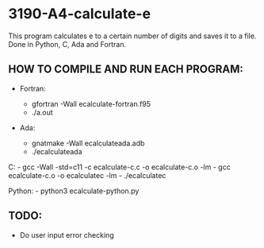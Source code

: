 # 3190-A4-calculate-e

This program calculates e to a certain number of digits and saves it to a file. Done in Python, C, Ada and Fortran.

## HOW TO COMPILE AND RUN EACH PROGRAM:
- Fortran:    
	- gfortran -Wall ecalculate-fortran.f95 
	- ./a.out

- Ada:
	- gnatmake -Wall ecalculateada.adb
	- ./ecalculateada

C:
	- gcc -Wall -std=c11 -c ecalculate-c.c -o ecalculate-c.o -lm
	- gcc ecalculate-c.o -o ecalculatec -lm
	- ./ecalculatec

Python: 
	- python3 ecalculate-python.py



## TODO:
- Do user input error checking